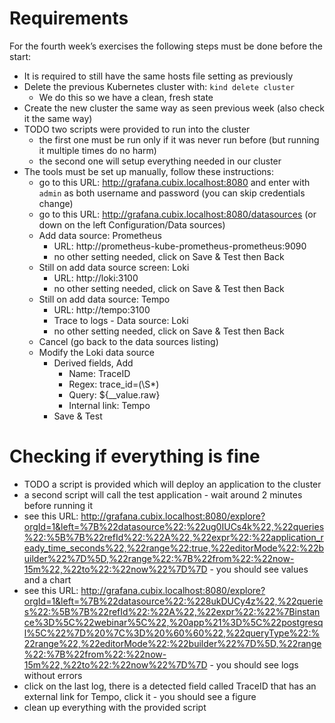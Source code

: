 # Requirements
For the fourth week’s exercises the following steps must be done before the start:
* It is required to still have the same hosts file setting as previously
* Delete the previous Kubernetes cluster with: `kind delete cluster`
  * We do this so we have a clean, fresh state
* Create the new cluster the same way as seen previous week (also check it the same way)
* TODO two scripts were provided to run into the cluster
  * the first one must be run only if it was never run before (but running it multiple times do no harm)
  * the second one will setup everything needed in our cluster
* The tools must be set up manually, follow these instructions:
  * go to this URL: http://grafana.cubix.localhost:8080 and enter with `admin` as both username and password (you can skip credentials change)
  * go to this URL: http://grafana.cubix.localhost:8080/datasources (or down on the left Configuration/Data sources)
  * Add data source: Prometheus
    * URL: http://prometheus-kube-prometheus-prometheus:9090
    * no other setting needed, click on Save & Test then Back
  * Still on add data source screen: Loki
    * URL: http://loki:3100
    * no other setting needed, click on Save & Test then Back
  * Still on add data source: Tempo
    * URL: http://tempo:3100
    * Trace to logs - Data source: Loki
    * no other setting needed, click on Save & Test then Back
  * Cancel (go back to the data sources listing)
  * Modify the Loki data source
    * Derived fields, Add
      * Name: TraceID
      * Regex: trace_id=(\S*)
      * Query: ${__value.raw}
      * Internal link: Tempo
    * Save & Test

# Checking if everything is fine
* TODO a script is provided which will deploy an application to the cluster
* a second script will call the test application - wait around 2 minutes before running it
* see this URL: http://grafana.cubix.localhost:8080/explore?orgId=1&left=%7B%22datasource%22:%22ug0IUCs4k%22,%22queries%22:%5B%7B%22refId%22:%22A%22,%22expr%22:%22application_ready_time_seconds%22,%22range%22:true,%22editorMode%22:%22builder%22%7D%5D,%22range%22:%7B%22from%22:%22now-15m%22,%22to%22:%22now%22%7D%7D - you should see values and a chart
* see this URL: http://grafana.cubix.localhost:8080/explore?orgId=1&left=%7B%22datasource%22:%228ukDUCy4z%22,%22queries%22:%5B%7B%22refId%22:%22A%22,%22expr%22:%22%7Binstance%3D%5C%22webinar%5C%22,%20app%21%3D%5C%22postgresql%5C%22%7D%20%7C%3D%20%60%60%22,%22queryType%22:%22range%22,%22editorMode%22:%22builder%22%7D%5D,%22range%22:%7B%22from%22:%22now-15m%22,%22to%22:%22now%22%7D%7D - you should see logs without errors
* click on the last log, there is a detected field called TraceID that has an external link for Tempo, click it - you should see a figure
* clean up everything with the provided script
